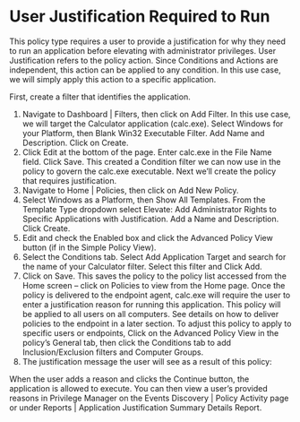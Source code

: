 [title]: # (User Justification Required to Run)
[tags]: # (elevate)
[priority]: # (4401)
# User Justification Required to Run

This policy type requires a user to provide a justification for why they need to run an application before elevating with administrator privileges.  User Justification refers to the policy action.  Since Conditions and Actions are independent, this action can be applied to any condition.  In this use case, we will simply apply this action to a specific application.

First, create a filter that identifies the application.

1.	Navigate to Dashboard | Filters, then click on Add Filter. In this use case, we will target the Calculator application (calc.exe).  Select Windows for your Platform, then Blank Win32 Executable Filter.  Add Name and Description. Click on Create. 
2.	Click Edit at the bottom of the page. Enter calc.exe in the File Name field. Click Save. 
This created a Condition filter we can now use in the policy to govern the calc.exe executable. Next we’ll create the policy that requires justification. 
3.	Navigate to Home | Policies, then click on Add New Policy. 
4.	Select Windows as a Platform, then Show All Templates. From the Template Type dropdown select Elevate: Add Administrator Rights to Specific Applications with Justification. Add a Name and Description. Click Create.
5.	Edit and check the Enabled box and click the Advanced Policy View button (if in the Simple Policy View).
6.	Select the Conditions tab. Select Add Application Target and search for the name of your Calculator filter. Select this filter and Click Add.  
7.	Click on Save.  This saves the policy to the policy list accessed from the Home screen – click on Policies to view from the Home page.  Once the policy is delivered to the endpoint agent, calc.exe will require the user to enter a justification reason for running this application.  This policy will be applied to all users on all computers.  See details on how to deliver policies to the endpoint in a later section. 
To adjust this policy to apply to specific users or endpoints, Click on the Advanced Policy View in the policy’s General tab, then click the Conditions tab to add Inclusion/Exclusion filters and Computer Groups.
8.	The justification message the user will see as a result of this policy: 
  
When the user adds a reason and clicks the Continue button, the application is allowed to execute. You can then view a user’s provided reasons in Privilege Manager on the Events Discovery | Policy Activity page or under Reports | Application Justification Summary Details Report. 
